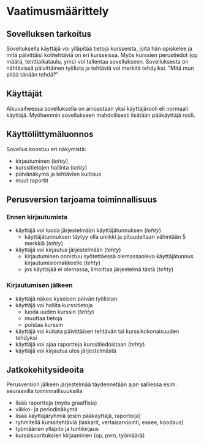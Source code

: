 # Vaatimusmäärittely

## Sovelluksen tarkoitus
Sovelluksella käyttäjä voi ylläpitää tietoja kursseista, joita hän opiskelee ja mitä päivittäisi kotitehtäviä on eri kursseissa. Myös kurssien perustiedot (op määrä, tenttiaikataulu, yms) voi tallentaa sovellukseen. Sovelluksesta on nähtävissä päivittäinen työlista ja tehtäviä voi merkitä tehdyiksi. 
"Mitä mun pitää tänään tehdä?"

## Käyttäjät
Alkuvaiheessa sovelluksella on ainoastaan yksi käyttäjärooli eli normaali käyttäjä. Myöhemmin sovellukseen mahdollisesti lisätään pääkäyttäjä rooli.

## Käyttöliittymäluonnos
Sovellus koostuu eri näkymistä:
- kirjautuminen (*tehty*)
- kurssitietojen hallinta (*tehty*)
- päivänäkymä ja tehtävien kuittaus
- muut raportit

## Perusversion tarjoama toiminnallisuus

### Ennen kirjautumista
- käyttäjä voi luoda järjestelmään käyttäjätunnuksen (*tehty*)
  - käyttäjätunnuksen täytyy olla uniikki ja pituudeltaan vähintään 5 merkkiä (*tehty*)
- käyttäjä voi kirjautua järjestelmään (*tehty*)
  - kirjautuminen onnistuu syötettäessä olemassaoleva käyttäjätunnus kirjautumislomakkeelle (*tehty*)
  - jos käyttäjää ei olemassa, ilmoittaa järjestelmä tästä (*tehty*)

### Kirjautumisen jälkeen
- käyttäjä näkee kyseisen päivän työlistan
- käyttäjä voi hallita kurssitietoja
  - luoda uuden kurssin (*tehty*)
  - muuttaa tietoja
  - poistaa kurssin
- käyttäjä voi kuitata päivittäisen tehtävän tai kurssikokonaisuuden tehdyksi
- käyttäjä voi ajaa raportteja kurssitiedoistaan (*tehty*)
- käyttäjä voi kirjautua ulos järjestelmästä

## Jatkokehitysideoita

Perusversion jälkeen järjestelmää täydennetään ajan salliessa esim. seuraavilla toiminnallisuuksilla
- lisää raportteja (myös graaffisia)
- viikko- ja periodinäkymä
- lisää käyttäjäryhmiä (esim pääkäyttäjä, raportoija)
- ryhmitellä kurssitehtäviä (laskarit, vertaisarviointi, essee, koodaus)
- työmäärien ylläpito ja tuntikirjaus
- kurssisuorituksien kirjaaminen (op, pvm, työmäärä)
